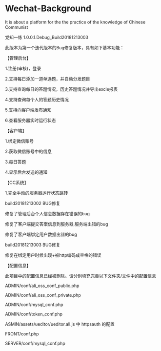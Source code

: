 # Wechat-Background
It is about a platform for the the  practice of the knowledge of Chinese Communist 

党知一练 1.0.0.1.Debug_Build20181213003


此版本为第一个迭代版本的Bug修复版本，具有如下基本功能：

【管理后台】

1.注册(审核)，登录

2.支持每日添加一道单选题，并自动分发题目

3.支持查询每日的答题情况，历史答题情况并导出excle报表

4.支持查询每个人的答题历史情况

5.支持向客户端发布通知

6.查看服务器实时运行状态

【客户端】

1.绑定微信账号

2.获取微信账号中的信息

3.每日答题

4.显示后台发送的通知

【CC系统】

1.完全手动的服务器运行状态跳转

build20181213002 BUG修复

修复了管理后台个人信息数据存在错误的bug

修复了客户端提交答案信息到服务器,服务端出错的bug

修复了客户端绑定用户数据出错的bug

build20181213003 BUG修复

修复在绑定用户时候出现+被http编码成空格的错误

【配置信息】

此项目中的配置信息已经被删除。请分别填充完善以下文件夹/文件中的配置信息

ADMIN/conf/ali_oss_conf_public.php

ADMIN/conf/ali_oss_conf_private.php

ADMIN/conf/mysql_conf.php

ADMIN/conf/token_conf.php

ASMIN/assets/ueditor/ueditor.all.js 中 httpsauth 的配置

FRONT/conf.php

SERVER/conf/mysql_conf.php

